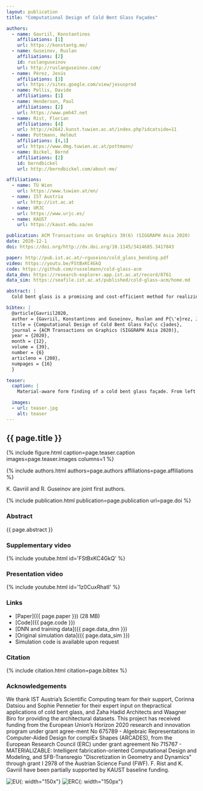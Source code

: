 ```yaml
---
layout: publication
title: "Computational Design of Cold Bent Glass Façades"

authors:
  - name: Gavriil, Konstantinos
    affiliations: [1]
    url: https://konstantg.me/
  - name: Guseinov, Ruslan
    affiliations: [2]
    id: ruslanguseinov
    url: http://ruslanguseinov.com/
  - name: Pérez, Jesús
    affiliations: [3]
    url: https://sites.google.com/view/jesusprod
  - name: Pellis, Davide
    affiliations: [1]
  - name: Henderson, Paul
    affiliations: [2]
    url: https://www.pmh47.net
  - name: Rist, Florian
    affiliations: [4]
    url: http://e2642.kunst.tuwien.ac.at/index.php?idcatside=11
  - name: Pottmann, Helmut
    affiliations: [4,1]
    url: https://www.dmg.tuwien.ac.at/pottmann/
  - name: Bickel, Bernd
    affiliations: [2]
    id: berndbickel
    url: http://berndbickel.com/about-me/

affiliations:
  - name: TU Wien
    url: https://www.tuwien.at/en/
  - name: IST Austria
    url: http://ist.ac.at
  - name: URJC
    url: https://www.urjc.es/
  - name: KAUST
    url: https://kaust.edu.sa/en

publication: ACM Transactions on Graphics 39(6) (SIGGRAPH Asia 2020)
date: 2020-12-1
doi: https://doi.org/http://dx.doi.org/10.1145/3414685.3417843

paper: http://pub.ist.ac.at/~rguseino/cold_glass_bending.pdf
video: https://youtu.be/FStBxKC4GkQ
code: https://github.com/russelmann/cold-glass-acm
data_dnn: https://research-explorer.app.ist.ac.at/record/8761
data_sim: https://seafile.ist.ac.at/published/cold-glass-acm/home.md

abstract: |
  Cold bent glass is a promising and cost-efficient method for realizing doubly curved glass façades. They are produced by attaching planar glass sheets to curved frames and must keep the occurring stress within safe limits. However, it is very challenging to navigate the design space of cold bent glass panels because of the fragility of the material, which impedes the form finding for practically feasible and aesthetically pleasing cold bent glass façades. We propose an interactive, data-driven approach for designing cold bent glass façades that can be seamlessly integrated into a typical architectural design pipeline. Our method allows non-expert users to interactively edit a parametric surface while providing real-time feedback on the deformed shape and maximum stress of cold bent glass panels. The designs are automatically refined to minimize several fairness criteria, while maximal stresses are kept within glass limits. We achieve interactive frame rates by using a differentiable Mixture Density Network trained from more than a million simulations. Given a curved boundary, our regression model is capable of handling multistable configurations and accurately predicting the equilibrium shape of the panel and its corresponding maximal stress. We show that the predictions are highly accurate and validate our results with a physical realization of a cold bent glass surface.

bibtex: |
  @article{Gavriil2020,
  author = {Gavriil, Konstantinos and Guseinov, Ruslan and P{\'e}rez, Jes{\'u}s and Pellis, Davide and Henderson, Paul and Rist, Florian and Pottmann, Helmut and Bickel, Bernd},
  title = {Computational Design of Cold Bent Glass Fa{\c c}ades},
  journal = {ACM Transactions on Graphics (SIGGRAPH Asia 2020)},
  year = {2020},
  month = {12},
  volume = {39},
  number = {6}
  articleno = {208},
  numpages = {16}
  }

teaser:
  caption: |
    Material-aware form finding of a cold bent glass façade. From left to right: initial and revised panel layouts from an interactive design session with immediate feedback on the glass shape and maximum stress (red color indicates panel failure). The surface design is then optimized for stress reduction and smoothness. The final façade realization using cold bent glass features doubly curved areas and smooth reflections.

  images:
  - url: teaser.jpg
    alt: teaser
---
```


## {{ page.title }}

{% include figure.html caption=page.teaser.caption images=page.teaser.images columns=1 %}

{% include authors.html authors=page.authors affiliations=page.affiliations %}

K. Gavriil and R. Guseinov are joint first authors.

{% include publication.html publication=page.publication url=page.doi %}

### Abstract

{{ page.abstract }}

### Supplementary video

{% include youtube.html id='FStBxKC4GkQ' %}

### Presentation video

{% include youtube.html id='1z0CuxRhatI' %}

### Links

* [Paper]({{ page.paper }}) (28 MB)
* [Code]({{ page.code }})
* [DNN and training data]({{ page.data_dnn }})
* [Original simulation data]({{ page.data_sim }})
* Simulation code is available upon request

### Citation

{% include citation.html citation=page.bibtex %}

### Acknowledgements

We thank IST Austria’s Scientific Computing team for their support, Corinna Datsiou and Sophie Pennetier for their expert input on thepractical applications of cold bent glass, and Zaha Hadid Architects and Waagner Biro for providing the architectural datasets. This project has received funding from the European Union’s Horizon 2020 research and innovation program under grant agree-ment No 675789 - Algebraic Representations in Computer-Aided Design for complEx Shapes (ARCADES), from the European Research Council (ERC) under grant agreement No 715767 - MATERIALIZABLE: Intelligent fabrication-oriented Computational Design and Modeling, and SFB-Transregio "Discretization in Geometry and Dynamics" through grant I 2978 of the Austrian Science Fund (FWF). F. Rist and K. Gavriil have been partially supported by KAUST baseline funding.

![EU](flag_yellow_low.jpg){: width="150x"}
![ERC](LOGO-ERC.jpg){: width="150px"}
